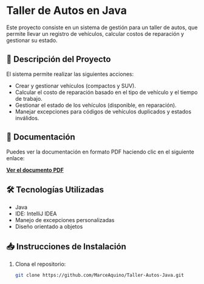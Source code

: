 # Taller de Autos en Java

Este proyecto consiste en un sistema de gestión para un taller de autos, que permite llevar un registro de vehículos, calcular costos de reparación y gestionar su estado.

## 🚗 Descripción del Proyecto

El sistema permite realizar las siguientes acciones:
- Crear y gestionar vehículos (compactos y SUV).
- Calcular el costo de reparación basado en el tipo de vehículo y el tiempo de trabajo.
- Gestionar el estado de los vehículos (disponible, en reparación).
- Manejar excepciones para códigos de vehículos duplicados y estados inválidos.
  
## 📄 Documentación

Puedes ver la documentación en formato PDF haciendo clic en el siguiente enlace:

[**Ver el documento PDF**](https://github.com/MarceAquino/Modelo-de-Parcial-3-/blob/main/src/docs/Tercer%20Modelo%20de%20Parcial.pdf)

## 🛠️ Tecnologías Utilizadas

- Java
- IDE: IntelliJ IDEA
- Manejo de excepciones personalizadas
- Diseño orientado a objetos

## 📥 Instrucciones de Instalación

1. Clona el repositorio:
   ```bash
   git clone https://github.com/MarceAquino/Taller-Autos-Java.git
